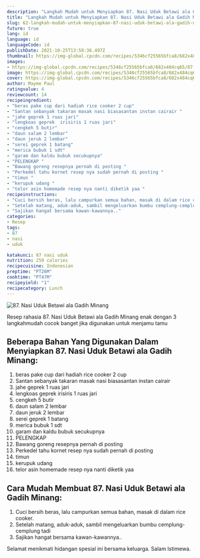 ```yaml
---
description: "Langkah Mudah untuk Menyiapkan 87. Nasi Uduk Betawi ala Gadih Minang, Lezat"
title: "Langkah Mudah untuk Menyiapkan 87. Nasi Uduk Betawi ala Gadih Minang, Lezat"
slug: 62-langkah-mudah-untuk-menyiapkan-87-nasi-uduk-betawi-ala-gadih-minang-lezat
future: true
lang: id
language: id
languageCode: id
publishDate: 2021-10-25T13:58:36.497Z 
thumbnail: https://img-global.cpcdn.com/recipes/5346cf25565bfca8/682x484cq65/87-nasi-uduk-betawi-ala-gadih-minang-foto-resep-utama.png
images:
- https://img-global.cpcdn.com/recipes/5346cf25565bfca8/682x484cq65/87-nasi-uduk-betawi-ala-gadih-minang-foto-resep-utama.png
image: https://img-global.cpcdn.com/recipes/5346cf25565bfca8/682x484cq65/87-nasi-uduk-betawi-ala-gadih-minang-foto-resep-utama.png
cover: https://img-global.cpcdn.com/recipes/5346cf25565bfca8/682x484cq65/87-nasi-uduk-betawi-ala-gadih-minang-foto-resep-utama.png
author: Mayme Paul
ratingvalue: 4
reviewcount: 14
recipeingredient:
- "beras pake cup dari hadiah rice cooker 2 cup"
- "Santan sebanyak takaran masak nasi biasasantan instan cairair "
- "jahe geprek 1 ruas jari"
- "lengkoas geprek  irisiris 1 ruas jari"
- "cengkeh 5 butir"
- "daun salam 2 lembar"
- "daun jeruk 2 lembar"
- "serei geprek 1 batang"
- "merica bubuk 1 sdt"
- "garam dan kaldu bubuk secukupnya"
- "PELENGKAP "
- "Bawang goreng resepnya pernah di posting "
- "Perkedel tahu kornet resep nya sudah pernah di posting "
- "timun "
- "kerupuk udang "
- "telor asin homemade resep nya nanti diketik yaa "
recipeinstructions:
- "Cuci bersih beras, lalu campurkan semua bahan, masak di dalam rice cooker."
- "Setelah matang, aduk-aduk, sambil mengeluarkan bumbu cemplung-cemplung tadi"
- "Sajikan hangat bersama kawan-kawannya.."
categories:
- Resep
tags:
- 87
- nasi
- uduk

katakunci: 87 nasi uduk 
nutrition: 259 calories
recipecuisine: Indonesian
preptime: "PT26M"
cooktime: "PT47M"
recipeyield: "1"
recipecategory: Lunch
---
```



![87. Nasi Uduk Betawi ala Gadih Minang](https://img-global.cpcdn.com/recipes/5346cf25565bfca8/682x484cq65/87-nasi-uduk-betawi-ala-gadih-minang-foto-resep-utama.png)

Resep rahasia 87. Nasi Uduk Betawi ala Gadih Minang  enak dengan 3 langkahmudah cocok banget jika digunakan untuk menjamu tamu

<!--inarticleads1-->

## Beberapa Bahan Yang Digunakan Dalam Menyiapkan 87. Nasi Uduk Betawi ala Gadih Minang:

1. beras pake cup dari hadiah rice cooker 2 cup
1. Santan sebanyak takaran masak nasi biasasantan instan cairair 
1. jahe geprek 1 ruas jari
1. lengkoas geprek  irisiris 1 ruas jari
1. cengkeh 5 butir
1. daun salam 2 lembar
1. daun jeruk 2 lembar
1. serei geprek 1 batang
1. merica bubuk 1 sdt
1. garam dan kaldu bubuk secukupnya
1. PELENGKAP 
1. Bawang goreng resepnya pernah di posting 
1. Perkedel tahu kornet resep nya sudah pernah di posting 
1. timun 
1. kerupuk udang 
1. telor asin homemade resep nya nanti diketik yaa 



<!--inarticleads2-->

## Cara Mudah Membuat 87. Nasi Uduk Betawi ala Gadih Minang:

1. Cuci bersih beras, lalu campurkan semua bahan, masak di dalam rice cooker.
1. Setelah matang, aduk-aduk, sambil mengeluarkan bumbu cemplung-cemplung tadi
1. Sajikan hangat bersama kawan-kawannya..




Selamat menikmati hidangan spesial ini bersama keluarga. Salam Istimewa.
